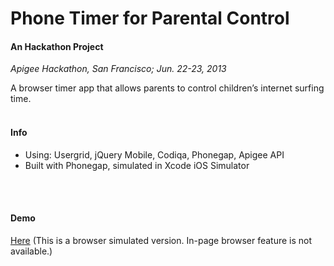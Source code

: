 Phone Timer for Parental Control
===========
#### An Hackathon Project

*Apigee Hackathon, San Francisco; Jun. 22-23, 2013*

A browser timer app that allows parents to control children’s internet surfing time.
<br>
<br>

#### Info  
- Using: Usergrid, jQuery Mobile, Codiqa, Phonegap, Apigee API 
- Built with Phonegap, simulated in Xcode iOS Simulator
<br>
<br>

#### Demo
[Here](http://jsbin.com/AcuQOWE/1/edit?html,output) (This is a browser simulated version. In-page browser feature is not available.)
